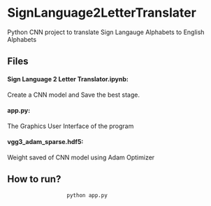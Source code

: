 # SignLanguage2LetterTranslater
Python CNN project to translate Sign Langauge Alphabets to English Alphabets

## Files
#### Sign Language 2 Letter Translator.ipynb: 
   Create a CNN model and Save the best stage.
#### app.py: 
   The Graphics User Interface of the program
#### vgg3_adam_sparse.hdf5: 
   Weight saved of CNN model using Adam Optimizer 

## How to run?
                       python app.py
